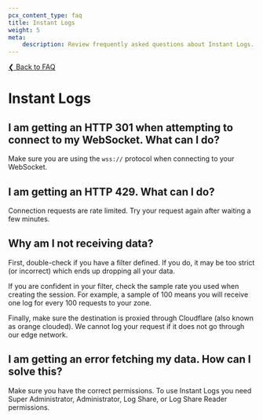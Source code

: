 ```yaml
---
pcx_content_type: faq
title: Instant Logs
weight: 5
meta:
    description: Review frequently asked questions about Instant Logs.
---
```


[❮ Back to FAQ](/logs/faq/)

# Instant Logs

## I am getting an HTTP 301 when attempting to connect to my WebSocket. What can I do?

Make sure you are using the `wss://` protocol when connecting to your WebSocket.

## I am getting an HTTP 429. What can I do?

Connection requests are rate limited. Try your request again after waiting a few minutes.

## Why am I not receiving data?

First, double-check if you have a filter defined. If you do, it may be too strict (or incorrect) which ends up dropping all your data.

If you are confident in your filter, check the sample rate you used when creating the session. For example, a sample of 100 means you will receive one log for every 100 requests to your zone.

Finally, make sure the destination is proxied through Cloudflare (also known as orange clouded). We cannot log your request if it does not go through our edge network.

## I am getting an error fetching my data. How can I solve this?

Make sure you have the correct permissions. To use Instant Logs you need Super Administrator, Administrator, Log Share, or Log Share Reader permissions.